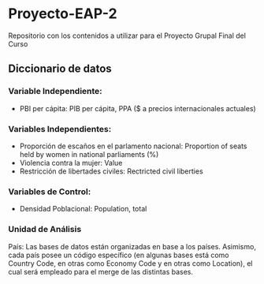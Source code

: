 # Proyecto-EAP-2
Repositorio con los contenidos a utilizar para el Proyecto Grupal Final del Curso

## Diccionario de datos

### Variable Independiente:
- PBI per cápita: PIB per cápita, PPA ($ a precios internacionales actuales)

### Variables Independientes:
- Proporción de escaños en el parlamento nacional: Proportion of seats held by women in national parliaments (%)
- Violencia contra la mujer: Value
- Restricción de libertades civiles: Rectricted civil liberties 

### Variables de Control:
- Densidad Poblacional: Population, total

### Unidad de Análisis
País: Las bases de datos están organizadas en base a los países. Asimismo, cada país posee un código específico (en algunas bases está como Country Code, en otras como Economy Code y en otras como Location), el cual será empleado para el merge de las distintas bases. 
